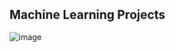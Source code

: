 ## Machine Learning Projects

![image](https://media.licdn.com/dms/image/D5612AQFQdYob-XRpkA/article-cover_image-shrink_720_1280/0/1710750874997?e=2147483647&v=beta&t=j9Ldybg7aZVUnpu4GuhFGYrtuP9hA-LRgMuqIsmt1bc)